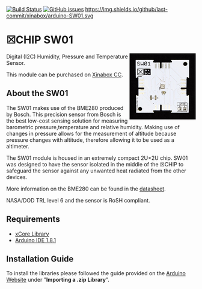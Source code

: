 [![Build Status](https://travis-ci.org/xinabox/arduino-SW01.svg?branch=master)](https://travis-ci.org/xinabox/arduino-SW01)
[![GitHub issues](https://img.shields.io/github/issues/xinabox/arduino-SW01.svg)](https://github.com/xinabox/arduino-SW01/issues) https://img.shields.io/github/last-commit/xinabox/arduino-SW01.svg

# ☒CHIP SW01 
<img src="extras/SW01-V1.0.1.JPG" width="35%" height="auto" align="right">
Digital (I2C) Humidity, Pressure and Temperature Sensor.

This module can be purchased on [Xinabox CC](https://xinabox.cc/products/SW01/).

## About the SW01
The SW01 makes use of the BME280 produced by Bosch. This precision sensor from Bosch is the best low-cost sensing solution for measuring barometric pressure,temperature and relative humidity. Making use of changes in pressure allows for the measurement of altitude because pressure changes with altitude, therefore allowing it to be used as a altimeter.

The SW01 module is housed in an extremely compact 2U×2U chip. SW01 was designed to have the sensor isolated in the middle of the ☒CHIP to safeguard the sensor against any unwanted heat radiated from the other devices. 

More information on the BME280 can be found in the [datasheet](https://ae-bst.resource.bosch.com/media/_tech/media/datasheets/BST-BME280_DS001-11.pdf).

NASA/DOD TRL level 6 and the sensor is RoSH compliant.

## Requirements
  - [xCore Library](https://github.com/xinabox/xCore)
  - [Arduino IDE 1.8.1](https://www.arduino.cc/en/main/software)

## Installation Guide
To install the libraries please followed the guide provided on the [Arduino Website](https://www.arduino.cc/en/Guide/Libraries) under "**Importing a .zip Library**".




